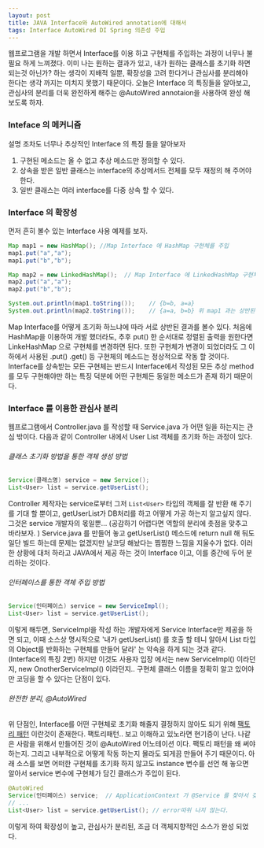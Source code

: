 ```yaml
---
layout: post
title: JAVA Interface와 AutoWired annotation에 대해서
tags: Interface AutoWired DI Spring 의존성 주입
---
```



웹프로그램을 개발 하면서 Interface를 이용 하고 구현체를 주입하는 과정이 너무나 불필요 하게 느껴졌다. 
이미 나는 원하는 결과가 있고, 내가 원하는 클래스를 초기화 하면 되는것 아닌가? 하는 생각이 지배적 일뿐, 확장성을 고려 한다거나 관심사를 분리해야 한다는 생각 까지는 미치지 못했기 때문이다.
오늘은 Interface 의 특징들을 알아보고, 관심사의 분리를 더욱 완전하게 해주는 @AutoWired annotaion을 사용하여 완성 해 보도록 하자.



### Inteface 의 메커니즘 ###
설명 조차도 너무나 추상적인 Interface 의 특징 들을 알아보자
1. 구현된 메소드는 올 수 없고 추상 메소드만 정의할 수 있다.
2. 상속을 받은 일반 클래스는 interface의 추상메서드 전체를 모두 재정의 해 주어야 한다.
3. 일반 클래스는 여러 interface를 다중 상속 할 수 있다.




### Interface 의 확장성 ###
먼저 흔히 볼수 있는 Interface 사용 예제를 보자.

```java
Map map1 = new HashMap(); //Map Interface 에 HashMap 구현체를 주입
map1.put("a","a");
map1.put("b","b");

Map map2 = new LinkedHashMap();  // Map Interface 에 LinkedHashMap 구현체를 주입
map2.put("a","a");
map2.put("b","b");

System.out.println(map1.toString());    // {b=b, a=a}
System.out.println(map2.toString());    // {a=a, b=b} 위 map1 과는 상반된 결과.
```

Map Interface를 어떻게 초기화 하느냐에 따라 서로 상반된 결과를 볼수 있다. 
처음에 HashMap을 이용하여 개발 했더라도, 추후 put() 한 순서대로 정렬된 출력을 원한다면 LinkeHashMap 으로 구현체를 변경하면 된다.
또한 구현체가 변경이 되었더라도 그 이하에서 사용된 .put() .get() 등 구현체의 메소드는 정상적으로 작동 할 것이다.
Interface를 상속받는 모든 구현체는 반드시 Interface에서 작성된 모든 추상 method를 모두 구현해야만 하는 특징 덕분에 어떤 구현체든 동일한 메소드가 존재 하기 때문이다.

### Interface 를 이용한 관심사 분리 ###

웹프로그램에서 Controller.java 를 작성할 때 Service.java 가 어떤 일을 하는지는 관심 밖이다.
다음과 같이 Controller 내에서 User List 객체를 초기화 하는 과정이 있다.
###### 클래스 초기화 방법을 통한 객체 생성 방법 ######
```java
Service(클래스명) service = new Service();
List<User> list = service.getUserList();
```
Controller 제작자는 service로부터 그저 `List<User>` 타입의 객체를 잘 반환 해 주기를 기대 할 뿐이고, getUserList가 DB처리를 하고 어떻게 가공 하는지 알고싶지 않다. 그것은 service 개발자의 몫일뿐...
(공감하기 어렵다면 역할의 분리에 촛점을 맞추고 바라보자. )
Service.java 를 만들어 놓고 getUserList() 메소드에 return null 해 둬도 일단 빌드 하는데 문제는 없겠지만 날코딩 해놨다는 찜찜한 느낌을 지울수가 없다.
이러한 상황에 대처 하라고 JAVA에서 제공 하는 것이 Interface 이고, 이를 중간에 두어 분리하는 것이다.

###### 인터페이스를 통한 객체 주입 방법 ######
```java
Service(인터페이스) service = new ServiceImpl();
List<User> list = service.getUserList();
```

이렇게 해두면, ServiceImpl을 작성 하는 개발자에게 Service Interface만 제공을 하면 되고, 이때 소스상 명시적으로 '내가 getUserList() 를 호출 할 테니 알아서 List<User> 타입의 Object를 반화하는 구현체를 만들어 달라' 는 약속을 하게 되는 것과 같다. (Interface의 특징 2번)
하지만 이것도 사용자 입장 에서는 new ServiceImpl() 이라던지, new OnotherServiceImpl() 이라던지.. 구현체 클래스 이름을 정확히 알고 있어야만 코딩을 할 수 있다는 단점이 있다.

###### 완전한 분리, @AutoWired ######
위 단점인, Interface를 어떤 구현체로 초기화 해줄지 결정하지 않아도 되기 위해 [팩토리 패턴](http://warmz.tistory.com/entry/Abstract-Factory-Pattern-%EC%B6%94%EC%83%81-%ED%8C%A9%ED%86%A0%EB%A6%AC-%ED%8C%A8%ED%84%B4) 이란것이 존재한다.
팩토리패턴.. 보고 이해하고 있노라면 현기증이 난다.
나같은 사람을 위해서 만들어진 것이 @AutoWired 어노테이션 이다.
팩토리 패턴을 왜 써야하는지. 그리고 내부적으로 어떻게 작동 하는지 몰라도 되게끔 만들어 주기 때문이다.
아래 소스를 보면 어떠한 구현체를 초기화 하지 않고도 instance 변수를 선언 해 놓으면 알아서 service 변수에 구현체가 담긴 클래스가 주입이 된다. 
```java
@AutoWired
Service(인터페이스) service;  // ApplicationContext 가 @Service 를 찾아서 갖고있다가 적절히 주입시켜줌 
// ...
List<User> list = service.getUserList(); // error따위 나지 않는다.

```


이렇게 하여 확장성이 높고, 관심사가 분리된, 조금 더 객체지향적인 소스가 완성 되었다.

